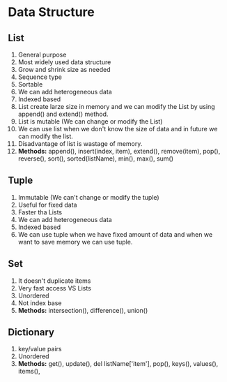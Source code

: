 # Data Structure
## List
1. General purpose
2. Most widely used data structure
3. Grow and shrink size as needed
4. Sequence type
5. Sortable
6. We can add heterogeneous data
7. Indexed based
8. List create larze size in memory and we can modify the List by using append() and extend() method.
9. List is mutable (We can change or modify the List)
10. We can use list when we don't know the size of data and in future we can modify the list.
11. Disadvantage of list is wastage of memory.
12. **Methods:** append(), insert(index, item), extend(), remove(item), pop(), reverse(), sort(), sorted(listName), min(), max(), sum()

## Tuple
1. Immutable (We can't change or modify the tuple)
2. Useful for fixed data
3. Faster tha Lists
4. We can add heterogeneous data
5. Indexed based
6. We can use tuple when we have fixed amount of data and when we want to save memory we can use tuple.

## Set
1. It doesn't duplicate items
2. Very fast access VS Lists
3. Unordered
4. Not index base
5. **Methods:** intersection(), difference(), union()

## Dictionary
1. key/value pairs
2. Unordered
3. **Methods:** get(), update(), del listName['item'], pop(), keys(), values(), items(), 

